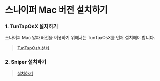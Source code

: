 # 스나이퍼 Mac 버전 설치하기

### 1. TunTapOsX 설치하기

스나이퍼 Mac 알파 버전을 이용하기 위해서는 TunTapOsX를 먼저 설치해야 합니다.

> [TunTapOsX 설치](https://sourceforge.net/projects/tuntaposx/files/tuntap/20150118/tuntap_20150118.tar.gz)

### 2. Sniper 설치하기

> [설치하기](https://github.com/sniper-internet/Sniper-desktop-release/releases/tag/untagged-674ecde92444cd62e40c)
